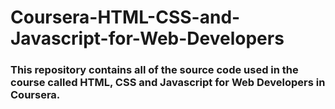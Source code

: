 # Coursera-HTML-CSS-and-Javascript-for-Web-Developers

### This repository contains all of the source code used in the course called HTML, CSS and Javascript for Web Developers in Coursera.
